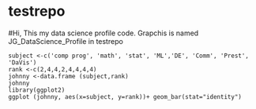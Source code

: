 # testrepo
#Hi, This my data science profile code. Grapchis is named JG_DataScience_Profile in testrepo
```{r , echo=TRUE}
subject <-c('comp prog', 'math', 'stat', 'ML','DE', 'Comm', 'Prest', 'DaVis')
rank <-c(2,4,4,2,4,4,4,4)
johnny <-data.frame (subject,rank)
johnny
library(ggplot2)
ggplot (johnny, aes(x=subject, y=rank))+ geom_bar(stat="identity")
```
